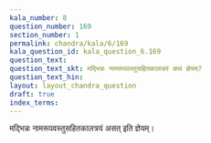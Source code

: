 ```yaml
---
kala_number: 8
question_number: 169
section_number: 1
permalink: chandra/kala/6/169
kala_question_id: kala_question_6.169
question_text: 
question_text_skt: मद्भिन्नः नामरूपवस्तुसहितकालत्रयं कथं ज्ञेयम्?
question_text_hin: 
layout: layout_chandra_question
draft: true
index_terms:
---
```


<!-- skt-start -->
मद्भिन्नः नामरूपवस्तुसहितकालत्रयं असत् इति ज्ञेयम्।
<!-- skt-end -->

<!-- eng-start -->
<!-- eng-end -->


